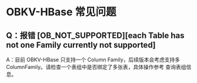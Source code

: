 # OBKV-HBase 常见问题

## Q：报错 [OB_NOT_SUPPORTED][each Table has not one Family currently not supported]

A：目前 OBKV-HBase 只支持一个 Column Family，后续版本会考虑支持多 ColumnFamily。请检查一个表组中是否绑定了多张表，具体操作参考 查询表组信息。